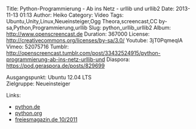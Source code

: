 Title: Python-Programmierung - Ab ins Netz - urllib und urllib2
Date: 2013-11-13 01:13
Author: Heiko
Category: Video
Tags: Ubuntu,Unity,Linux,Neueinsteiger,Ogg Theora,screencast,CC by-sa,Python,Programmierung,urllib
Slug: python_urllib_urllib2
Album: http://www.openscreencast.de
Duration: 367000
License: http://creativecommons.org/licenses/by-sa/3.0/
Youtube: 3jT0PqmeqlA
Vimeo: 52075716
Tumblr: http://openscreencast.tumblr.com/post/33432524915/python-programmierung-ab-ins-netz-urllib-und
Diaspora: https://pod.geraspora.de/posts/829699

Ausgangspunkt: Ubuntu 12.04 LTS  
Zielgruppe: Neueinsteiger  

Links:

  * [python.de](http://www.python.de "Link zu Python.de" )
  * [python.org](http://www.python.org "Link zu Python.org" )
  * [freiesmagazin.de 10/2011](http://www.freiesmagazin.de/freiesMagazin-2011-10 "Link zu freiesmagazin.de" )

